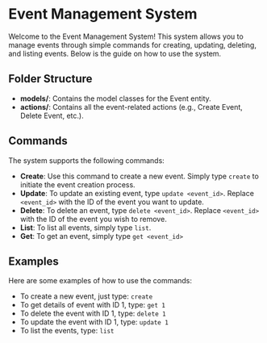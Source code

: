 <!DOCTYPE html>
<html lang="en">
<head>
    <meta charset="UTF-8">
    <meta name="viewport" content="width=device-width, initial-scale=1.0">

</head>
<body>

<h1>Event Management System</h1>

<p>Welcome to the Event Management System! This system allows you to manage events through simple commands for creating, updating, deleting, and listing events. Below is the guide on how to use the system.</p>

<h2>Folder Structure</h2>
<ul>
    <li><strong>models/</strong>: Contains the model classes for the Event entity.</li>
    <li><strong>actions/</strong>: Contains all the event-related actions (e.g., Create Event, Delete Event, etc.).</li>
</ul>

<h2>Commands</h2>
<p>The system supports the following commands:</p>

<ul>
    <li><strong>Create</strong>: Use this command to create a new event. Simply type <code>create</code> to initiate the event creation process.</li>
    <li><strong>Update</strong>: To update an existing event, type <code>update &lt;event_id&gt;</code>. Replace <code>&lt;event_id&gt;</code> with the ID of the event you want to update.</li>
    <li><strong>Delete</strong>: To delete an event, type <code>delete &lt;event_id&gt;</code>. Replace <code>&lt;event_id&gt;</code> with the ID of the event you wish to remove.</li>
    <li><strong>List</strong>: To list all events, simply type <code>list</code>.</li>
    <li><strong>Get</strong>: To get an event, simply type <code>get &lt;event_id&gt;</code></li>
    
</ul>

<h2>Examples</h2>
<p>Here are some examples of how to use the commands:</p>

<ul>
    <li>To create a new event, just type: <code>create</code></li>
    <li>To get details of event with ID 1, type: <code>get 1</code></li>
    <li>To delete the event with ID 1, type: <code>delete 1</code></li>
    <li>To update the event with ID 1, type: <code>update 1</code></li>
    <li>To list the events, type: <code>list</code></li>
    
</ul>



</body>
</html>
